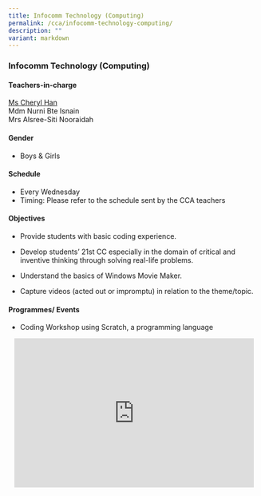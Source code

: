 ```yaml
---
title: Infocomm Technology (Computing)
permalink: /cca/infocomm-technology-computing/
description: ""
variant: markdown
---
```

### Infocomm Technology (Computing)

#### Teachers-in-charge

[Ms Cheryl Han](mailto:han_yi_ling_cheryl@moe.edu.sg)  
Mdm Nurni Bte Isnain<br>
Mrs Alsree-Siti Nooraidah

#### Gender

* Boys &amp; Girls

#### Schedule

* Every Wednesday  
* Timing: Please refer to the schedule sent by the CCA teachers

#### Objectives 

*   Provide students with basic coding experience.
*   Develop students’ 21st CC especially in the domain of critical and inventive thinking through solving real-life problems.
*   Understand the basics of Windows Movie Maker.  
    
*   Capture videos (acted out or impromptu) in relation to the theme/topic.  
    

#### Programmes/ Events

*   Coding Workshop using Scratch, a programming language

<p align="center"><iframe src="https://docs.google.com/presentation/d/e/2PACX-1vQb-v5CjfMeobbEmXk8kvC_CnxP8tyfSI0M7lcGhc2-vfI5JHa4ExLMpdl3RlJQwec9Mf0gKFJYXIwb/embed?start=false&amp;loop=false&amp;delayms=3000" frameborder="0" width="480" height="299" allowfullscreen="true"></iframe></p>